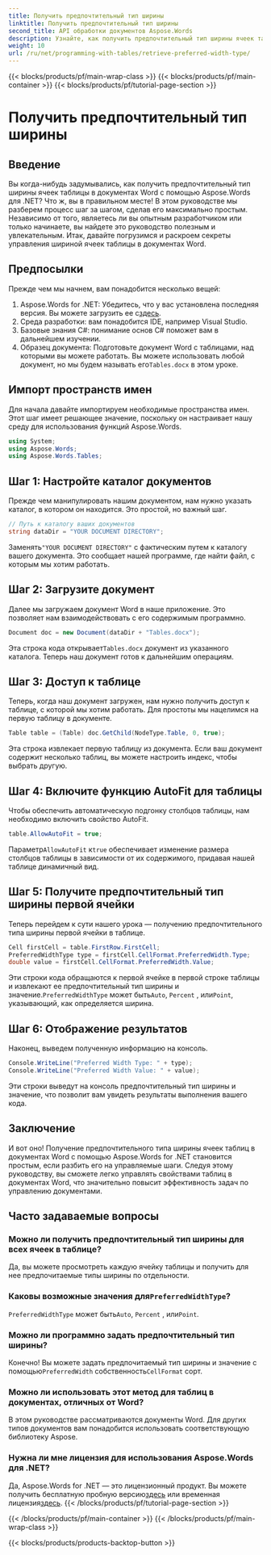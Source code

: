 ```yaml
---
title: Получить предпочтительный тип ширины
linktitle: Получить предпочтительный тип ширины
second_title: API обработки документов Aspose.Words
description: Узнайте, как получить предпочтительный тип ширины ячеек таблиц в документах Word с помощью Aspose.Words для .NET, следуя нашему пошаговому руководству.
weight: 10
url: /ru/net/programming-with-tables/retrieve-preferred-width-type/
---
```


{{< blocks/products/pf/main-wrap-class >}}
{{< blocks/products/pf/main-container >}}
{{< blocks/products/pf/tutorial-page-section >}}

# Получить предпочтительный тип ширины

## Введение

Вы когда-нибудь задумывались, как получить предпочтительный тип ширины ячеек таблицы в документах Word с помощью Aspose.Words для .NET? Что ж, вы в правильном месте! В этом руководстве мы разберем процесс шаг за шагом, сделав его максимально простым. Независимо от того, являетесь ли вы опытным разработчиком или только начинаете, вы найдете это руководство полезным и увлекательным. Итак, давайте погрузимся и раскроем секреты управления шириной ячеек таблицы в документах Word.

## Предпосылки

Прежде чем мы начнем, вам понадобится несколько вещей:

1.  Aspose.Words for .NET: Убедитесь, что у вас установлена последняя версия. Вы можете загрузить ее с[здесь](https://releases.aspose.com/words/net/).
2. Среда разработки: вам понадобится IDE, например Visual Studio.
3. Базовые знания C#: понимание основ C# поможет вам в дальнейшем изучении.
4.  Образец документа: Подготовьте документ Word с таблицами, над которыми вы можете работать. Вы можете использовать любой документ, но мы будем называть его`Tables.docx` в этом уроке.

## Импорт пространств имен

Для начала давайте импортируем необходимые пространства имен. Этот шаг имеет решающее значение, поскольку он настраивает нашу среду для использования функций Aspose.Words.

```csharp
using System;
using Aspose.Words;
using Aspose.Words.Tables;
```

## Шаг 1: Настройте каталог документов

Прежде чем манипулировать нашим документом, нам нужно указать каталог, в котором он находится. Это простой, но важный шаг.

```csharp
// Путь к каталогу ваших документов
string dataDir = "YOUR DOCUMENT DIRECTORY";
```

 Заменять`"YOUR DOCUMENT DIRECTORY"` с фактическим путем к каталогу вашего документа. Это сообщает нашей программе, где найти файл, с которым мы хотим работать.

## Шаг 2: Загрузите документ

Далее мы загружаем документ Word в наше приложение. Это позволяет нам взаимодействовать с его содержимым программно.

```csharp
Document doc = new Document(dataDir + "Tables.docx");
```

 Эта строка кода открывает`Tables.docx` документ из указанного каталога. Теперь наш документ готов к дальнейшим операциям.

## Шаг 3: Доступ к таблице

Теперь, когда наш документ загружен, нам нужно получить доступ к таблице, с которой мы хотим работать. Для простоты мы нацелимся на первую таблицу в документе.

```csharp
Table table = (Table) doc.GetChild(NodeType.Table, 0, true);
```

Эта строка извлекает первую таблицу из документа. Если ваш документ содержит несколько таблиц, вы можете настроить индекс, чтобы выбрать другую.

## Шаг 4: Включите функцию AutoFit для таблицы

Чтобы обеспечить автоматическую подгонку столбцов таблицы, нам необходимо включить свойство AutoFit.

```csharp
table.AllowAutoFit = true;
```

 Параметр`AllowAutoFit` к`true` обеспечивает изменение размера столбцов таблицы в зависимости от их содержимого, придавая нашей таблице динамичный вид.

## Шаг 5: Получите предпочтительный тип ширины первой ячейки

Теперь перейдем к сути нашего урока — получению предпочтительного типа ширины первой ячейки в таблице.

```csharp
Cell firstCell = table.FirstRow.FirstCell;
PreferredWidthType type = firstCell.CellFormat.PreferredWidth.Type;
double value = firstCell.CellFormat.PreferredWidth.Value;
```

 Эти строки кода обращаются к первой ячейке в первой строке таблицы и извлекают ее предпочтительный тип ширины и значение.`PreferredWidthType` может быть`Auto`, `Percent` , или`Point`, указывающий, как определяется ширина.

## Шаг 6: Отображение результатов

Наконец, выведем полученную информацию на консоль.

```csharp
Console.WriteLine("Preferred Width Type: " + type);
Console.WriteLine("Preferred Width Value: " + value);
```

Эти строки выведут на консоль предпочтительный тип ширины и значение, что позволит вам увидеть результаты выполнения вашего кода.

## Заключение

И вот оно! Получение предпочтительного типа ширины ячеек таблиц в документах Word с помощью Aspose.Words for .NET становится простым, если разбить его на управляемые шаги. Следуя этому руководству, вы сможете легко управлять свойствами таблиц в документах Word, что значительно повысит эффективность задач по управлению документами.

## Часто задаваемые вопросы

### Можно ли получить предпочтительный тип ширины для всех ячеек в таблице?

Да, вы можете просмотреть каждую ячейку таблицы и получить для нее предпочитаемые типы ширины по отдельности.

###  Каковы возможные значения для`PreferredWidthType`?

`PreferredWidthType` может быть`Auto`, `Percent` , или`Point`.

### Можно ли программно задать предпочтительный тип ширины?

 Конечно! Вы можете задать предпочитаемый тип ширины и значение с помощью`PreferredWidth` собственность`CellFormat` сорт.

### Можно ли использовать этот метод для таблиц в документах, отличных от Word?

В этом руководстве рассматриваются документы Word. Для других типов документов вам понадобится использовать соответствующую библиотеку Aspose.

### Нужна ли мне лицензия для использования Aspose.Words для .NET?

 Да, Aspose.Words for .NET — это лицензионный продукт. Вы можете получить бесплатную пробную версию[здесь](https://releases.aspose.com/) или временная лицензия[здесь](https://purchase.aspose.com/temporary-license/).
{{< /blocks/products/pf/tutorial-page-section >}}

{{< /blocks/products/pf/main-container >}}
{{< /blocks/products/pf/main-wrap-class >}}

{{< blocks/products/products-backtop-button >}}
